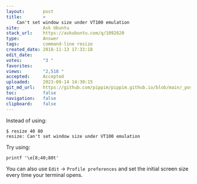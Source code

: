 ```yaml
---
layout:       post
title:        >
    Can't set window size under VT100 emulation
site:         Ask Ubuntu
stack_url:    https://askubuntu.com/q/1092620
type:         Answer
tags:         command-line resize
created_date: 2018-11-13 17:33:18
edit_date:    
votes:        "3 "
favorites:    
views:        "2,518 "
accepted:     Accepted
uploaded:     2023-09-14 14:30:15
git_md_url:   https://github.com/pippim/pippim.github.io/blob/main/_posts/2018/2018-11-13-Can_t-set-window-size-under-VT100-emulation.md
toc:          false
navigation:   false
clipboard:    false
---
```


Instead of using:

``` 
$ resize 40 80
resize: Can't set window size under VT100 emulation
```

Try using:

``` 
printf '\e[8;40;80t'
```

You can also use `Edit` -> `Profile preferences` and set the initial screen size every time your terminal opens.
